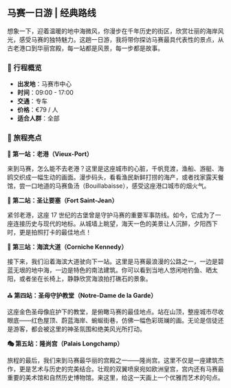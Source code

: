## 马赛一日游 | 经典路线

想象一下，迎着温暖的地中海微风，你漫步在千年历史的街区，欣赏壮丽的海岸风光，感受马赛的独特魅力。这趟一日游，我将带你探访马赛最具代表性的景点，从古老港口到华丽宫殿，每一站都是风景，每一步都是故事。

### 📍 行程概览

- **出发地**：马赛市中心
- **时间**：09:00 - 17:00
- **交通**：专车
- **价格**：€79 / 人
- **适合人群**：全部

### 📍 旅程亮点

**🚢 第一站：老港（Vieux-Port）**

来到马赛，怎么能不去老港？这里是这座城市的心脏，千帆竞渡，渔船、游艇、海鸥交织成一幅生动的画面。漫步码头，看看渔民新鲜打捞的海产，或者找家露天餐馆，尝一口地道的马赛鱼汤（Bouillabaisse），感受这座港口城市的烟火气。

**🏰 第二站：圣让要塞（Fort Saint-Jean）**

紧邻老港，这座 17 世纪的古堡曾是守护马赛的重要军事防线。如今，它成为了一座连接历史与现代的地标。从城墙上眺望，海天一色的美景让人沉醉，夕阳西下时，更是拍照打卡的最佳地点！

**🌊 第三站：海滨大道（Corniche Kennedy）**

接下来，我们沿着海滨大道驶向下一站。这里是马赛最浪漫的公路之一，一边是碧蓝无垠的地中海，一边是特色的南法建筑。你可以看到当地人悠闲地钓鱼、晒太阳，或者坐在长椅上，静静欣赏海浪拍打礁石的景象。

**⛪ 第四站：圣母守护教堂（Notre-Dame de la Garde）**

这座金色圣母像庇护下的教堂，是俯瞰马赛的最佳地点。站在山顶，整座城市尽收眼底——红色屋顶、蔚蓝海岸、蜿蜒街巷，仿佛一幅色彩斑斓的画。无论是信徒还是游客，都会被这里的神圣氛围和绝美风光所打动。

**🎭 第五站：隆尚宫（Palais Longchamp）**

旅程的最后，我们来到马赛最华丽的宫殿之一——隆尚宫。这里不仅是一座建筑杰作，更是艺术与历史的完美结合。壮观的双翼喷泉宛如欧洲皇宫，宫内还有马赛最重要的美术馆和自然历史博物馆。来这里，给这一天画上一个优雅而艺术的句点。

<div class="carousel-container" id="carousel">
  <!-- 图片将由 JavaScript 动态填充 -->
</div>

<script>
  const imageList = [
    "/assets/img/19french-culture-101-etiquette-language-culinary-dining-guide.webp/aolitravel.com-french-culture-101-etiquette-language-culinary-dining-guide-1.webp",
    "/images/france2.jpg",
    "/images/paris.jpg",
    "/images/provence.jpg",
    "/images/nice.jpg",
    "/images/alps.jpg",
    "/images/monuments.jpg",
    "/images/heritage.jpg",
    "/images/lyon.jpg",
    "/images/culture.jpg"
  ];

  const carouselContainer = document.getElementById("carousel");

  function loadLocalImages() {
    imageList.forEach((src, index) => {
      let img = document.createElement("img");
      img.src = src;
      img.alt = `Image ${index + 1}`;
      img.style.width = "100%";
      img.style.maxWidth = "400px";
      img.style.height = "auto";
      img.style.margin = "0 10px";
      img.style.borderRadius = "5px";
      img.style.boxShadow = "0 2px 4px rgba(0, 0, 0, 0.1)";
      carouselContainer.appendChild(img);
    });
  }

  loadLocalImages();
</script>
